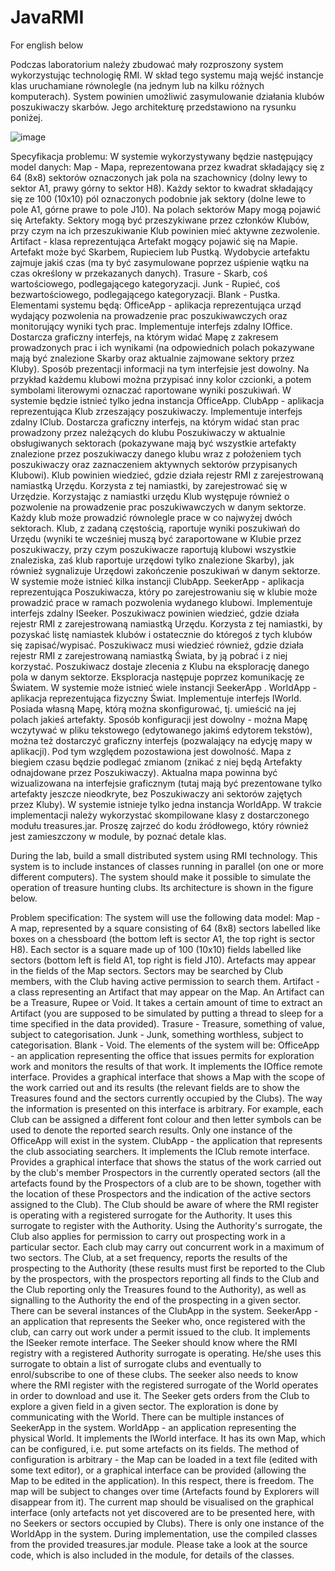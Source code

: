 # JavaRMI

For english below

Podczas laboratorium należy zbudować mały rozproszony system wykorzystując technologię RMI. W skład tego systemu mają wejść instancje klas uruchamiane równolegle (na jednym lub na kilku różnych komputerach). System powinien umożliwić zasymulowanie działania klubów poszukiwaczy skarbów. Jego architekturę przedstawiono na rysunku poniżej.

![image](https://user-images.githubusercontent.com/76077510/217993785-7b783248-039b-4431-b0fe-7693f248c2c8.png)

Specyfikacja problemu:
W systemie wykorzystywany będzie następujący model danych:
Map - Mapa, reprezentowana przez kwadrat składający się z 64 (8x8) sektorów oznaczonych jak pola na szachownicy (dolny lewy to sektor A1, prawy górny to sektor H8). Każdy sektor to kwadrat składający się ze 100 (10x10) pól oznaczonych podobnie jak sektory (dolne lewe to pole A1, górne prawe to pole J10). Na polach sektorów Mapy mogą pojawić się Artefakty. Sektory mogą być przeszykiwane przez członków Klubów, przy czym na ich przeszukiwanie Klub powinien mieć aktywne zezwolenie.
Artifact - klasa reprezentująca Artefakt mogący pojawić się na Mapie. Artefakt może być Skarbem, Rupieciem lub Pustką. Wydobycie artefaktu zajmuje jakiś czas (ma ty być zasymulowane poprzez uśpienie wątku na czas określony w przekazanych danych).
Trasure - Skarb, coś wartościowego, podlegającego kategoryzacji.
Junk - Rupieć, coś bezwartościowego, podlegającego kategoryzacji.
Blank - Pustka.
Elementami systemu będą:
OfficeApp - aplikacja reprezentująca urząd wydający pozwolenia na prowadzenie prac poszukiwawczych oraz monitorujący wyniki tych prac. Implementuje interfejs zdalny IOffice. Dostarcza graficzny interfejs, na którym widać Mapę z zakresem prowadzonych prac i ich wynikami (na odpowiednich polach pokazywane mają być znalezione Skarby oraz aktualnie zajmowane sektory przez Kluby). Sposób prezentacji informacji na tym interfejsie jest dowolny. Na przykład każdemu klubowi można przypisać inny kolor czcionki, a potem symbolami literowymi oznaczać raportowane wyniki poszukiwań. W systemie będzie istnieć tylko jedna instancja OfficeApp.
ClubApp - aplikacja reprezentująca Klub zrzeszający poszukiwaczy. Implementuje interfejs zdalny IClub. Dostarcza graficzny interfejs, na którym widać stan prac prowadzony przez należących do klubu Poszukiwaczy w aktualnie obsługiwanych sektorach (pokazywane mają być wszystkie artefakty znalezione przez poszukiwaczy danego klubu wraz z położeniem tych poszukiwaczy oraz zaznaczeniem aktywnych sektorów przypisanych Klubowi).
Klub powinien wiedzieć, gdzie działa rejestr RMI z zarejestrowaną namiastką Urzędu. Korzysta z tej namiastki, by zarejestrować się w Urzędzie. Korzystając z namiastki urzędu Klub występuje również o pozwolenie na prowadzenie prac poszukiwawczych w danym sektorze. Każdy klub może prowadzić równolegle prace w co najwyżej dwóch sektorach. Klub, z zadaną częstością, raportuje wyniki poszukiwań do Urzędu (wyniki te wcześniej muszą być zaraportowane w Klubie przez poszukiwaczy, przy czym poszukiwacze raportują klubowi wszystkie znaleziska, zaś klub raportuje urzędowi tylko znalezione Skarby), jak również sygnalizuje Urzędowi zakończenie poszukiwań w danym sektorze. W systemie może istnieć kilka instancji ClubApp.
SeekerApp - aplikacja reprezentująca Poszukiwacza, który po zarejestrowaniu się w klubie może prowadzić prace w ramach pozwolenia wydanego klubowi. Implementuje interfejs zdalny ISeeker. Poszukiwacz powinien wiedzieć, gdzie działa rejestr RMI z zarejestrowaną namiastką Urzędu. Korzysta z tej namiastki, by pozyskać listę namiastek klubów i ostatecznie do któregoś z tych klubów się zapisać/wypisać. Poszukiwacz musi wiedzieć również, gdzie działa rejestr RMI z zarejestrowaną namiastką Świata, by ją pobrać i z niej korzystać.
Poszukiwacz dostaje zlecenia z Klubu na eksplorację danego pola w danym sektorze. Eksploracja następuje poprzez komunikację ze Światem. W systemie może istnieć wiele instancji SeekerApp .
WorldApp - aplikacja reprezentująca fizyczny Świat. Implementuje interfejs IWorld. Posiada własną Mapę, którą można skonfigurować, tj. umieścić na jej polach jakieś artefakty. Sposób konfiguracji jest dowolny - można Mapę wczytywać w pliku tekstowego (edytowanego jakimś edytorem tekstów), można też dostarczyć graficzny interfejs (pozwalający na edycję mapy w aplikacji). Pod tym względem pozostawiona jest dowolność. Mapa z biegiem czasu będzie podlegać zmianom (znikać z niej będą Artefakty odnajdowane przez Poszukiwaczy). Aktualna mapa powinna być wizualizowana na interfejsie graficznym (tutaj mają być prezentowane tylko artefakty jeszcze nieodkryte, bez Poszukiwaczy ani sektorów zajętych przez Kluby). W systemie istnieje tylko jedna instancja WorldApp.
W trakcie implementacji należy wykorzystać skompilowane klasy z dostarczonego modułu treasures.jar. Proszę zajrzeć do kodu źródłowego, który również jest zamieszczony w module, by poznać detale klas.


During the lab, build a small distributed system using RMI technology. This system is to include instances of classes running in parallel (on one or more different computers). The system should make it possible to simulate the operation of treasure hunting clubs. Its architecture is shown in the figure below.

Problem specification:
The system will use the following data model:
Map - A map, represented by a square consisting of 64 (8x8) sectors labelled like boxes on a chessboard (the bottom left is sector A1, the top right is sector H8). Each sector is a square made up of 100 (10x10) fields labelled like sectors (bottom left is field A1, top right is field J10). Artefacts may appear in the fields of the Map sectors. Sectors may be searched by Club members, with the Club having active permission to search them.
Artifact - a class representing an Artifact that may appear on the Map. An Artifact can be a Treasure, Rupee or Void. It takes a certain amount of time to extract an Artifact (you are supposed to be simulated by putting a thread to sleep for a time specified in the data provided).
Trasure - Treasure, something of value, subject to categorisation.
Junk - Junk, something worthless, subject to categorisation.
Blank - Void.
The elements of the system will be:
OfficeApp - an application representing the office that issues permits for exploration work and monitors the results of that work. It implements the IOffice remote interface. Provides a graphical interface that shows a Map with the scope of the work carried out and its results (the relevant fields are to show the Treasures found and the sectors currently occupied by the Clubs). The way the information is presented on this interface is arbitrary. For example, each Club can be assigned a different font colour and then letter symbols can be used to denote the reported search results. Only one instance of the OfficeApp will exist in the system.
ClubApp - the application that represents the club associating searchers. It implements the IClub remote interface. Provides a graphical interface that shows the status of the work carried out by the club's member Prospectors in the currently operated sectors (all the artefacts found by the Prospectors of a club are to be shown, together with the location of these Prospectors and the indication of the active sectors assigned to the Club).
The Club should be aware of where the RMI register is operating with a registered surrogate for the Authority. It uses this surrogate to register with the Authority. Using the Authority's surrogate, the Club also applies for permission to carry out prospecting work in a particular sector. Each club may carry out concurrent work in a maximum of two sectors. The Club, at a set frequency, reports the results of the prospecting to the Authority (these results must first be reported to the Club by the prospectors, with the prospectors reporting all finds to the Club and the Club reporting only the Treasures found to the Authority), as well as signalling to the Authority the end of the prospecting in a given sector. There can be several instances of the ClubApp in the system.
SeekerApp - an application that represents the Seeker who, once registered with the club, can carry out work under a permit issued to the club. It implements the ISeeker remote interface. The Seeker should know where the RMI registry with a registered Authority surrogate is operating. He/she uses this surrogate to obtain a list of surrogate clubs and eventually to enrol/subscribe to one of these clubs. The seeker also needs to know where the RMI register with the registered surrogate of the World operates in order to download and use it.
The Seeker gets orders from the Club to explore a given field in a given sector. The exploration is done by communicating with the World. There can be multiple instances of SeekerApp in the system.
WorldApp - an application representing the physical World. It implements the IWorld interface. It has its own Map, which can be configured, i.e. put some artefacts on its fields. The method of configuration is arbitrary - the Map can be loaded in a text file (edited with some text editor), or a graphical interface can be provided (allowing the Map to be edited in the application). In this respect, there is freedom. The map will be subject to changes over time (Artefacts found by Explorers will disappear from it). The current map should be visualised on the graphical interface (only artefacts not yet discovered are to be presented here, with no Seekers or sectors occupied by Clubs). There is only one instance of the WorldApp in the system.
During implementation, use the compiled classes from the provided treasures.jar module. Please take a look at the source code, which is also included in the module, for details of the classes.
